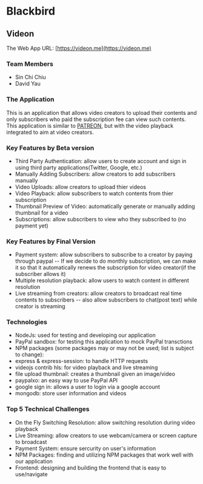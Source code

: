 
# Blackbird

## Videon
The Web App URL: [https://videon.me](https://videon.me)

### Team Members
- Sin Chi Chiu
- David Yau

### The Application
This is an application that allows video creators to upload their contents and only subscribers who paid the subscription fee can view such contents. This application is similar to [PATREON](https://www.patreon.com/), but with the video playback integrated to aim at video creators. 

### Key Features by Beta version
- Third Party Authentication: allow users to create account and sign in using third party applications(Twitter, Google, etc.)
- Manually Adding Subscribers: allow creators to add subscribers manually
- Video Uploads: allow creators to upload thier videos
- Video Playback: allow subscribers to watch contents from thier subscription
- Thumbnail Preview of Video: automatically generate or manually adding thumbnail for a video
- Subscriptions: allow subscribers to view who they subscribed to (no payment yet)

### Key Features by Final Version
- Payment system: allow subscribers to subscribe to a creator by paying through paypal
-- If we decide to do monthly subscription, we can make it so that it automatically renews the subscription for video creator(if the subscriber allows it)
- Multiple resolution playback: allow users to watch content in different resolution
- Live streaming from creators: allow creators to broadcast real time contents to subscribers
-- also allow subscribers to chat(post text) while creator is streaming
### Technologies
- NodeJs: used for testing and developing our application
- PayPal sandbox: for testing this application to mock PayPal transctions
- NPM packages (some packages may or may not be used; list is subject to change): 
- express & express-session: to handle HTTP requests
- videojs contrib hls: for video playback and live streaming 
- file upload thumbnail: creates a thumbnail given an image/video
- paypalxo: an easy way to use PayPal API
- google sign in: allows a user to login via a google account
- mongodb: store user information and videos

### Top 5 Technical Challenges
- On the Fly Switching Resolution: allow switching resolution during video playback
- Live Streaming: allow creators to use webcam/camera or screen capture to broadcast
- Payment System: ensure sercurity on user's information
- NPM Packages: finding and utilizing NPM packages that work well with our application
- Frontend: designing and building the frontend that is easy to use/navigate

